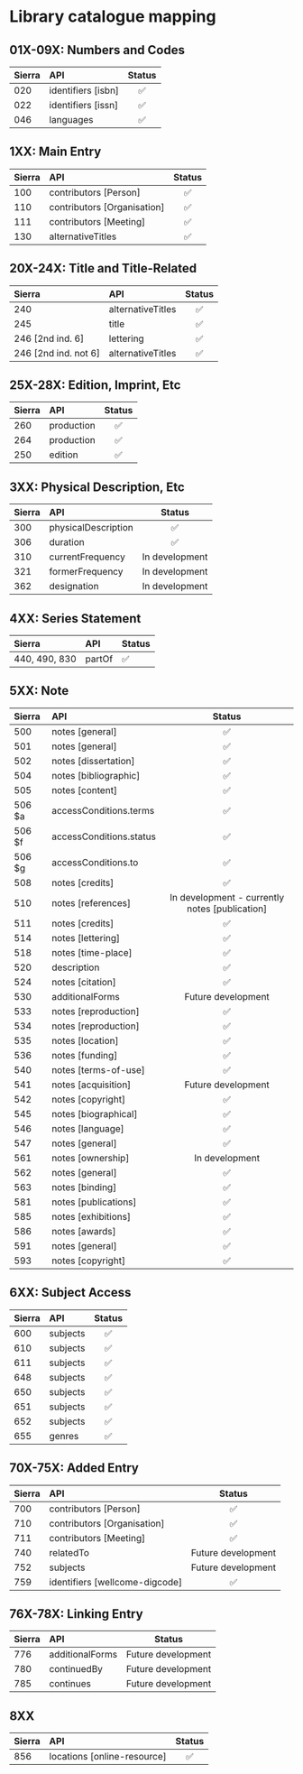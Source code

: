 # Library catalogue mapping

## 01X-09X: Numbers and Codes

| Sierra | API                | Status |
|:-------|:-------------------|:------:|
| 020    | identifiers [isbn] | ✅ |
| 022    | identifiers [issn] | ✅ |
| 046    | languages          | ✅ |

## 1XX: Main Entry

| Sierra | API                         | Status |
|:-------|:----------------------------|:------:|
| 100    | contributors [Person]       | ✅ |
| 110    | contributors [Organisation] | ✅ |
| 111    | contributors [Meeting]      | ✅ |
| 130    | alternativeTitles           | ✅ |

## 20X-24X: Title and Title-Related

| Sierra | API                             | Status |
|:-------|:--------------------------------|:------:|
| 240                  | alternativeTitles | ✅ |
| 245                  | title             | ✅ |
| 246 [2nd ind. 6]     | lettering         | ✅ |
| 246 [2nd ind. not 6] | alternativeTitles | ✅ |

## 25X-28X: Edition, Imprint, Etc

| Sierra | API        | Status |
|:-------|:-----------|:------:|
| 260    | production | ✅ |
| 264    | production | ✅ |
| 250    | edition    | ✅ |

## 3XX: Physical Description, Etc

| Sierra | API                 | Status |
|:-------|:--------------------|:------:|
| 300    | physicalDescription | ✅ |
| 306    | duration            | ✅ |
| 310    | currentFrequency    | In development |
| 321    | formerFrequency     | In development |
| 362    | designation         | In development |

## 4XX: Series Statement

| Sierra        | API    | Status |
|:--------------|:-------|:-------|
| 440, 490, 830 | partOf | ✅ |

## 5XX: Note

| Sierra | API                     | Status |
|:-------|:------------------------|:------:|
| 500    | notes [general]         | ✅ |
| 501    | notes [general]         | ✅ |
| 502    | notes [dissertation]    | ✅ |
| 504    | notes [bibliographic]   | ✅ |
| 505    | notes [content]         | ✅ |
| 506 $a | accessConditions.terms  | ✅ |
| 506 $f | accessConditions.status | ✅ |
| 506 $g | accessConditions.to     | ✅ |
| 508    | notes [credits]         | ✅ |
| 510    | notes [references]      | In development - currently notes [publication] |
| 511    | notes [credits]         | ✅ |
| 514    | notes [lettering]       | ✅ |
| 518    | notes [time-place]      | ✅ |
| 520    | description             | ✅ |
| 524    | notes [citation]        | ✅ |
| 530    | additionalForms         | Future development |
| 533    | notes [reproduction]    | ✅ |
| 534    | notes [reproduction]    | ✅ |
| 535    | notes [location]        | ✅ |
| 536    | notes [funding]         | ✅ |
| 540    | notes [terms-of-use]    | ✅ |
| 541    | notes [acquisition]     | Future development |
| 542    | notes [copyright]       | ✅ |
| 545    | notes [biographical]    | ✅ |
| 546    | notes [language]        | ✅ |
| 547    | notes [general]         | ✅ |
| 561    | notes [ownership]       | In development |
| 562    | notes [general]         | ✅ |
| 563    | notes [binding]         | ✅ |
| 581    | notes [publications]    | ✅ |
| 585    | notes [exhibitions]     | ✅ |
| 586    | notes [awards]          | ✅ |
| 591    | notes [general]         | ✅ |
| 593    | notes [copyright]       | ✅ |

## 6XX: Subject Access

| Sierra | API      | Status |
|:-------|:---------|:------:|
| 600    | subjects | ✅ |
| 610    | subjects | ✅ |
| 611    | subjects | ✅ |
| 648    | subjects | ✅ |
| 650    | subjects | ✅ |
| 651    | subjects | ✅ |
| 652    | subjects | ✅ |
| 655    | genres   | ✅ |

## 70X-75X: Added Entry

| Sierra | API                            | Status |
|:-------|:-------------------------------|:------:|
| 700    | contributors [Person]          | ✅ |
| 710    | contributors [Organisation]    | ✅ |
| 711    | contributors [Meeting]         | ✅ |
| 740    | relatedTo                      | Future development |
| 752    | subjects                       | Future development |
| 759    | identifiers [wellcome-digcode] | ✅ |

## 76X-78X: Linking Entry

| Sierra | API             | Status |
|:-------|:----------------|:------:|
| 776    | additionalForms | Future development |
| 780    | continuedBy     | Future development |
| 785    | continues       | Future development |

## 8XX

| Sierra | API   | Status |
|:-------|:------|:------:|
| 856    | locations [online-resource] | ✅     |
